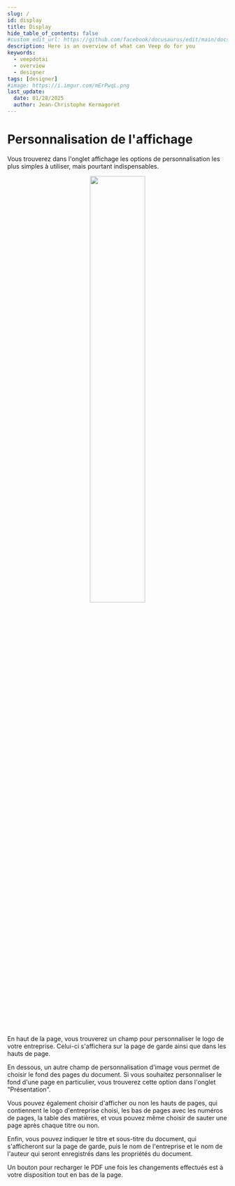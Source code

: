 ```yaml
---
slug: /
id: display
title: Display
hide_table_of_contents: false
#custom_edit_url: https://github.com/facebook/docusaurus/edit/main/docs/api-doc-markdown.md
description: Here is an overview of what can Veep do for you
keywords:
  - veepdotai
  - overview
  - designer
tags: [designer]
#image: https://i.imgur.com/mErPwqL.png
last_update:
  date: 01/28/2025
  author: Jean-Christophe Kermagoret
---
```


# Personnalisation de l'affichage

Vous trouverez dans l'onglet affichage les options de personnalisation les plus simples à utiliser, mais pourtant indispensables.

<p align="center">
<img src={require('./images/exemple_veep_affichage.jpg').default} width="50%"/>
</p>

En haut de la page, vous trouverez un champ pour personnaliser le logo de votre entreprise. Celui-ci s'affichera sur la page de garde ainsi que dans les hauts de page. 

En dessous, un autre champ de personnalisation d'image vous permet de choisir le fond des pages du document. Si vous souhaitez personnaliser le fond d'une page en particulier, vous trouverez cette option dans l'onglet "Présentation".

Vous pouvez également choisir d'afficher ou non les hauts de pages, qui contiennent le logo d'entreprise choisi, les bas de pages avec les numéros de pages, la table des matières, et vous pouvez même choisir de sauter une page après chaque titre ou non.

Enfin, vous pouvez indiquer le titre et sous-titre du document, qui s'afficheront sur la page de garde, puis le nom de l'entreprise et le nom de l'auteur qui seront enregistrés dans les propriétés du document.

Un bouton pour recharger le PDF une fois les changements effectués est à votre disposition tout en bas de la page.